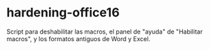 # hardening-office16
Script para deshabilitar las macros, el panel de "ayuda" de "Habilitar macros", y los formatos antiguos de Word y Excel.
